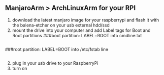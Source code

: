 ## ManjaroArm > ArchLinuxArm for your RPI

1. download the latest manjaro image for your raspberrypi and flash it with the balena-etcher on your usb external hdd/ssd
2. mount the drive into your computer and add Label tags for Boot and Root partitions
###boot partition: LABEL=ROOT into cmdline.txt
```root=/dev/mmcblk0p2 -> root=LABEL=ROOT
```
###root partition: LABEL=BOOT into /etc/fstab line
```/dev/mmcblk0p1 -> LABEL=BOOT
```
2. plug in your usb drive to your RaspberryPi
3. turn on

